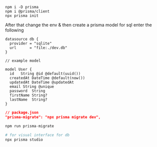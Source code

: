 ```
npm i -D prisma
npm i @prisma/client
npx prisma init
```

After that change the env & then create a prisma model for sql enter the following

```prisma
datasource db {
  provider = "sqlite"
  url      = "file:./dev.db"
}
```

```prisma
// example model

model User {
  id   String @id @default(uuid())
  createdAt DateTime @default(now())
  updatedAt DateTime @updatedAt
  email String @unique
  password  String
  firstName String?
  lastName  String?
}
```

```json
// package.json
"prisma-migrate": "npx prisma migrate dev",
```

```s
npm run prisma-migrate

# for visual interface for db
npx prisma studio
```
